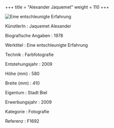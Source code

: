 +++
title = "Alexander Jaquemet"
weight = 110
+++

![Eine entschleunigte Erfahrung](/images/f1692.jpg)


KünstlerIn
: Jaquemet Alexander

Biografische Angaben
: 1978

Werktitel
: Eine entschleunigte Erfahrung

Technik
: Farbfotografie

Entstehungsjahr
: 2009

Höhe (mm)
: 580

Breite (mm)
: 410

Eigentum
: Stadt Biel

Erwerbungsjahr
: 2009

Kategorie
: Fotografie

Referenz
: F1692
